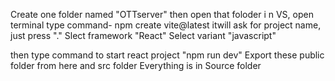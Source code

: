 Create one folder named "OTTserver"
then open that foloder i n VS, open terminal type command- npm create vite@latest
itwill ask for project name, just press "."
Slect framework "React"
Select variant "javascript"

then type command to start react project "npm run dev"
Export these public folder from here and src folder
Everything is in Source folder
